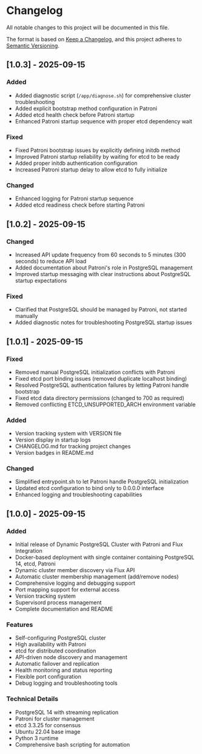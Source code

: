 # Changelog

All notable changes to this project will be documented in this file.

The format is based on [Keep a Changelog](https://keepachangelog.com/en/1.0.0/),
and this project adheres to [Semantic Versioning](https://semver.org/spec/v2.0.0.html).

## [1.0.3] - 2025-09-15

### Added
- Added diagnostic script (`/app/diagnose.sh`) for comprehensive cluster troubleshooting
- Added explicit bootstrap method configuration in Patroni
- Added etcd health check before Patroni startup
- Enhanced Patroni startup sequence with proper etcd dependency wait

### Fixed
- Fixed Patroni bootstrap issues by explicitly defining initdb method
- Improved Patroni startup reliability by waiting for etcd to be ready
- Added proper initdb authentication configuration
- Increased Patroni startup delay to allow etcd to fully initialize

### Changed
- Enhanced logging for Patroni startup sequence
- Added etcd readiness check before starting Patroni

## [1.0.2] - 2025-09-15

### Changed
- Increased API update frequency from 60 seconds to 5 minutes (300 seconds) to reduce API load
- Added documentation about Patroni's role in PostgreSQL management
- Improved startup messaging with clear instructions about PostgreSQL startup expectations

### Fixed
- Clarified that PostgreSQL should be managed by Patroni, not started manually
- Added diagnostic notes for troubleshooting PostgreSQL startup issues

## [1.0.1] - 2025-09-15

### Fixed
- Removed manual PostgreSQL initialization conflicts with Patroni
- Fixed etcd port binding issues (removed duplicate localhost binding)
- Resolved PostgreSQL authentication failures by letting Patroni handle bootstrap
- Fixed etcd data directory permissions (changed to 700 as required)
- Removed conflicting ETCD_UNSUPPORTED_ARCH environment variable

### Added
- Version tracking system with VERSION file
- Version display in startup logs
- CHANGELOG.md for tracking project changes
- Version badges in README.md

### Changed
- Simplified entrypoint.sh to let Patroni handle PostgreSQL initialization
- Updated etcd configuration to bind only to 0.0.0.0 interface
- Enhanced logging and troubleshooting capabilities

## [1.0.0] - 2025-09-15

### Added
- Initial release of Dynamic PostgreSQL Cluster with Patroni and Flux Integration
- Docker-based deployment with single container containing PostgreSQL 14, etcd, Patroni
- Dynamic cluster member discovery via Flux API
- Automatic cluster membership management (add/remove nodes)
- Comprehensive logging and debugging support
- Port mapping support for external access
- Version tracking system
- Supervisord process management
- Complete documentation and README

### Features
- Self-configuring PostgreSQL cluster
- High availability with Patroni
- etcd for distributed coordination
- API-driven node discovery and management
- Automatic failover and replication
- Health monitoring and status reporting
- Flexible port configuration
- Debug logging and troubleshooting tools

### Technical Details
- PostgreSQL 14 with streaming replication
- Patroni for cluster management
- etcd 3.3.25 for consensus
- Ubuntu 22.04 base image
- Python 3 runtime
- Comprehensive bash scripting for automation